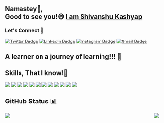 ## Namastey:pray:,<br>Good to see you!😄 <a href="https://www.linkedin.com/in/shivanshu-kashyap-258431192/">I am Shivanshu Kashyap</a>
### Let's Connect :handshake:
[![Twitter Badge](https://img.shields.io/badge/-@ShivanshuKash11-1ca0f1?style=flat-circle&labelColor=1ca0f1&logo=twitter&logoColor=white&link=https://twitter.com/ShivanshuKash11)](https://twitter.com/ShivanshuKash11)  [![Linkedin Badge](https://img.shields.io/badge/-Shivanshu_Kashyap-blue?style=flat-circle&logo=Linkedin&logoColor=white&link=https://www.linkedin.com/in/shivanshu-kashyap-258431192/)](https://www.linkedin.com/in/shivanshu-kashyap-258431192/)  [![Instagram Badge](https://img.shields.io/badge/-@Shivanshu_Kashyap-red?style=circle&labelColor=red&logo=instagram&logoColor=white&link=https://www.instagram.com/shivanshu__kashyap/)](https://www.instagram.com/shivanshu__kashyap/) [![Gmail Badge](https://img.shields.io/badge/-kashyapshivanshu27@gmail.com-c14438?style=flat-circle&logo=Gmail&logoColor=white&link=mailto:kashyapshivanshu27@gmail.com)](mailto:kashyapshivanshu27@gmail.com)

## A learner on a journey of learning!!! :walking: 


## Skills, That I know!:wrench:
<p align="left"><img src="https://img.icons8.com/color/48/000000/html-5.png"/>
<img src="https://img.icons8.com/color/48/000000/css3.png"/>
<img src="https://img.icons8.com/color/48/000000/javascript.png"/>
<img src="https://img.icons8.com/color/48/000000/react-native.png"/>
<img src="https://img.icons8.com/color/48/000000/python.png"/>
<img src="https://img.icons8.com/color/48/000000/c-programming.png"/>
<img src="https://img.icons8.com/color/48/000000/c-plus-plus-logo.png"/>
<img src="https://img.icons8.com/color/48/000000/bootstrap.png"/>
<img src="https://img.icons8.com/color/48/000000/git.png"/>
<img src="https://img.icons8.com/color/48/000000/nodejs.png"/>
<img src="https://img.icons8.com/color/48/000000/sql.png"/>
<img src="https://img.icons8.com/color/48/000000/console.png"/><br>
</p>

## GitHub Status :bar_chart:
<p>
<img align="left" src="https://github-readme-stats.vercel.app/api?username=kriyptor&show_icons=true&hide_border=true"/>
<img align="right" src="https://github-readme-stats.anuraghazra1.vercel.app/api/top-langs/?username=kriyptor&layout=compact&theme=dark"/>
</p>
<!--
**kriyptor/kriyptor** is a ✨ _special_ ✨ repository because its `README.md` (this file) appears on your GitHub profile.

Here are some ideas to get you started:

- 🔭 I’m currently working on ...
- 🌱 I’m currently learning ...
- 👯 I’m looking to collaborate on ...
- 🤔 I’m looking for help with ...
- 💬 Ask me about ...
- 📫 How to reach me: ...
- 😄 Pronouns: ...
- ⚡ Fun fact: ...

-->

